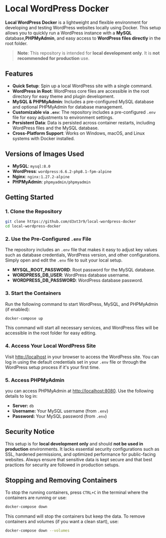 # Local WordPress Docker

**Local WordPress Docker** is a lightweight and flexible environment for developing and testing WordPress websites locally using Docker. This setup allows you to quickly run a WordPress instance with a **MySQL** database,**PHPMyAdmin**, and easy access to **WordPress files directly** in the root folder.

> **Note**: This repository is intended for **local development only**. It is **not recommended for production** use.

## Features

- **Quick Setup**: Spin up a local WordPress site with a single command.
- **WordPress in Root**: WordPress core files are accessible in the root directory for easy theme and plugin development.
- **MySQL & PHPMyAdmin**: Includes a pre-configured MySQL database and optional PHPMyAdmin for database management.
- **Customizable via `.env`**: The repository includes a pre-configured `.env` file for easy adjustments to environment settings.
- **Persistent Data**: Data is persisted across container restarts, including WordPress files and the MySQL database.
- **Cross-Platform Support**: Works on Windows, macOS, and Linux systems with Docker installed.

## Versions of Images Used

- **MySQL**: `mysql:8.0`
- **WordPress**: `wordpress:6.6.2-php8.1-fpm-alpine`
- **Nginx**: `nginx:1.27.2-alpine`
- **PHPMyAdmin**: `phpmyadmin/phpmyadmin`

## Getting Started

### 1. Clone the Repository

```bash
git clone https://github.com/d3xt3r9/local-wordpress-docker
cd local-wordpress-docker
```

### 2. Use the Pre-Configured `.env` File

The repository includes an `.env` file that makes it easy to adjust key values such as database credentials, WordPress version, and other configurations. Simply open and edit the `.env` file to suit your local setup.

- **MYSQL_ROOT_PASSWORD**: Root password for the MySQL database.
- **WORDPRESS_DB_USER**: WordPress database username.
- **WORDPRESS_DB_PASSWORD**: WordPress database password.

### 3. Start the Containers

Run the following command to start WordPress, MySQL, and PHPMyAdmin (if enabled):

```bash
docker-compose up
```

This command will start all necessary services, and WordPress files will be accessible in the root folder for easy editing.

### 4. Access Your Local WordPress Site

Visit [http://localhost](http://localhost) in your browser to access the WordPress site. You can log in using the default credentials set in your `.env` file or through the WordPress setup process if it's your first time.

### 5. Access PHPMyAdmin

you can access PHPMyAdmin at [http://localhost:8080](http://localhost:8080). Use the following details to log in:

- **Server:** `db`
- **Username:** Your MySQL username (from `.env`)
- **Password:** Your MySQL password (from `.env`)

## Security Notice

This setup is for **local development only** and should **not be used in production** environments. It lacks essential security configurations such as SSL, hardened permissions, and optimized performance for public-facing websites. Always ensure that sensitive data is kept secure and that best practices for security are followed in production setups.

## Stopping and Removing Containers

To stop the running containers, press `CTRL+C` in the terminal where the containers are running or use:

```bash
docker-compose down
```

This command will stop the containers but keep the data. To remove containers and volumes (if you want a clean start), use:

```bash
docker-compose down --volumes
```
